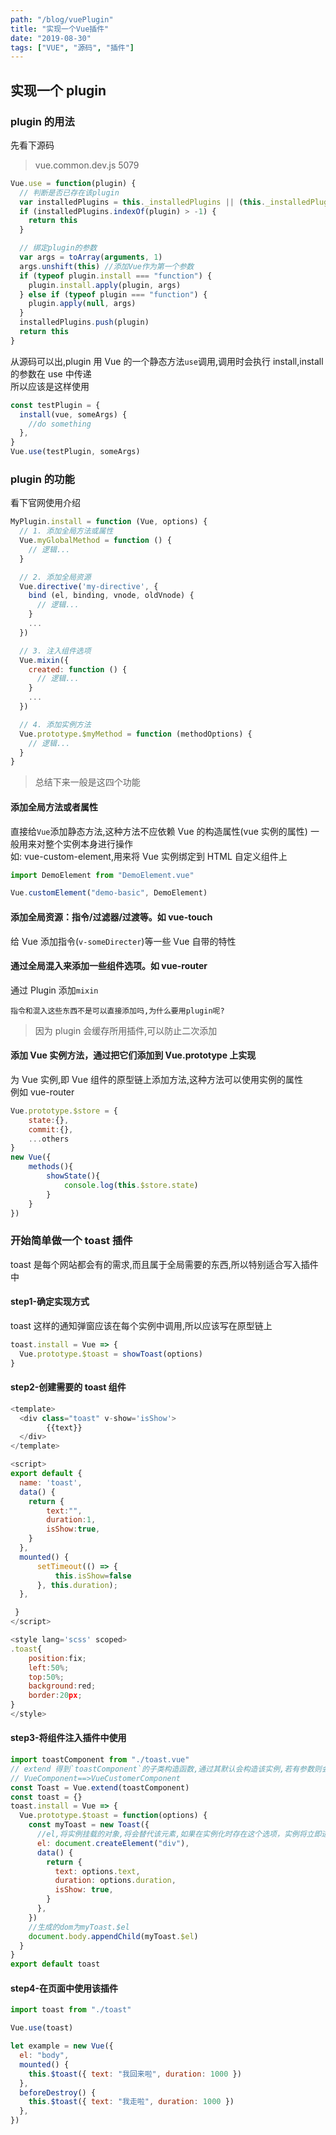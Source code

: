 ```yaml
---
path: "/blog/vuePlugin"
title: "实现一个Vue插件"
date: "2019-08-30"
tags: ["VUE", "源码", "插件"]
---
```


## 实现一个 plugin

### plugin 的用法

先看下源码

> vue.common.dev.js 5079

```js
Vue.use = function(plugin) {
  // 判断是否已存在该plugin
  var installedPlugins = this._installedPlugins || (this._installedPlugins = [])
  if (installedPlugins.indexOf(plugin) > -1) {
    return this
  }

  // 绑定plugin的参数
  var args = toArray(arguments, 1)
  args.unshift(this) //添加Vue作为第一个参数
  if (typeof plugin.install === "function") {
    plugin.install.apply(plugin, args)
  } else if (typeof plugin === "function") {
    plugin.apply(null, args)
  }
  installedPlugins.push(plugin)
  return this
}
```

从源码可以出,plugin 用 Vue 的一个静态方法`use`调用,调用时会执行 install,install 的参数在 use 中传递  
所以应该是这样使用

```js
const testPlugin = {
  install(vue, someArgs) {
    //do something
  },
}
Vue.use(testPlugin, someArgs)
```

### plugin 的功能

看下官网使用介绍

```js
MyPlugin.install = function (Vue, options) {
  // 1. 添加全局方法或属性
  Vue.myGlobalMethod = function () {
    // 逻辑...
  }

  // 2. 添加全局资源
  Vue.directive('my-directive', {
    bind (el, binding, vnode, oldVnode) {
      // 逻辑...
    }
    ...
  })

  // 3. 注入组件选项
  Vue.mixin({
    created: function () {
      // 逻辑...
    }
    ...
  })

  // 4. 添加实例方法
  Vue.prototype.$myMethod = function (methodOptions) {
    // 逻辑...
  }
}
```

> 总结下来一般是这四个功能

#### 添加全局方法或者属性

直接给`Vue`添加静态方法,这种方法不应依赖 Vue 的构造属性(vue 实例的属性) 一般用来对整个实例本身进行操作  
如: vue-custom-element,用来将 Vue 实例绑定到 HTML 自定义组件上

```js
import DemoElement from "DemoElement.vue"

Vue.customElement("demo-basic", DemoElement)
```

#### 添加全局资源：指令/过滤器/过渡等。如 vue-touch

给 Vue 添加指令(`v-someDirecter`)等一些 Vue 自带的特性

#### 通过全局混入来添加一些组件选项。如 vue-router

通过 Plugin 添加`mixin`

`指令和混入这些东西不是可以直接添加吗,为什么要用plugin呢?`

> 因为 plugin 会缓存所用插件,可以防止二次添加

#### 添加 Vue 实例方法，通过把它们添加到 Vue.prototype 上实现

为 Vue 实例,即 Vue 组件的原型链上添加方法,这种方法可以使用实例的属性  
例如 vue-router

```js
Vue.prototype.$store = {
    state:{},
    commit:{},
    ...others
}
new Vue({
    methods(){
        showState(){
            console.log(this.$store.state)
        }
    }
})

```

### 开始简单做一个 toast 插件

toast 是每个网站都会有的需求,而且属于全局需要的东西,所以特别适合写入插件中

#### step1-确定实现方式

toast 这样的通知弹窗应该在每个实例中调用,所以应该写在原型链上

```js
toast.install = Vue => {
  Vue.prototype.$toast = showToast(options)
}
```

#### step2-创建需要的 toast 组件

```js
<template>
  <div class="toast" v-show='isShow'>
        {{text}}
  </div>
</template>

<script>
export default {
  name: 'toast',
  data() {
    return {
        text:"",
        duration:1,
        isShow:true,
    }
  },
  mounted() {
      setTimeout(() => {
          this.isShow=false
      }, this.duration);
  },

 }
</script>

<style lang='scss' scoped>
.toast{
    position:fix;
    left:50%;
    top:50%;
    background:red;
    border:20px;
}
</style>
```

#### step3-将组件注入插件中使用

```js
import toastComponent from "./toast.vue"
// extend 得到`toastComponent`的子类构造函数,通过其默认会构造该实例,若有参数则会覆盖
// VueComponent==>VueCustomerComponent
const Toast = Vue.extend(toastComponent)
const toast = {}
toast.install = Vue => {
  Vue.prototype.$toast = function(options) {
    const myToast = new Toast({
      //el,将实例挂载的对象,将会替代该元素,如果在实例化时存在这个选项，实例将立即进入编译过程，否则，需要显式调用 vm.$mount() 手动开启编译。
      el: document.createElement("div"),
      data() {
        return {
          text: options.text,
          duration: options.duration,
          isShow: true,
        }
      },
    })
    //生成的dom为myToast.$el
    document.body.appendChild(myToast.$el)
  }
}
export default toast
```

#### step4-在页面中使用该插件

```js
import toast from "./toast"

Vue.use(toast)

let example = new Vue({
  el: "body",
  mounted() {
    this.$toast({ text: "我回来啦", duration: 1000 })
  },
  beforeDestroy() {
    this.$toast({ text: "我走啦", duration: 1000 })
  },
})
```
